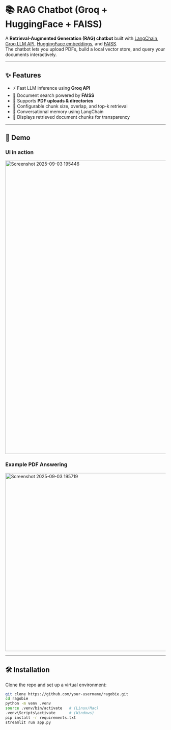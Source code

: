 # 📚 RAG Chatbot (Groq + HuggingFace + FAISS)

A **Retrieval-Augmented Generation (RAG) chatbot** built with [LangChain](https://www.langchain.com/), [Groq LLM API](https://groq.com/), [HuggingFace embeddings](https://huggingface.co/sentence-transformers), and [FAISS](https://github.com/facebookresearch/faiss).  
The chatbot lets you upload PDFs, build a local vector store, and query your documents interactively.

---

## ✨ Features
- ⚡ Fast LLM inference using **Groq API**  
- 🔎 Document search powered by **FAISS**  
- 📑 Supports **PDF uploads & directories**  
- 🧩 Configurable chunk size, overlap, and top-k retrieval  
- 💬 Conversational memory using LangChain  
- 📖 Displays retrieved document chunks for transparency  

---

## 📸 Demo

### UI in action
<img width="1919" height="921" alt="Screenshot 2025-09-03 195446" src="https://github.com/user-attachments/assets/14da754e-a0e6-4b51-ab76-db124fe1d5d7" />

### Example PDF Answering
<img width="538" height="559" alt="Screenshot 2025-09-03 195719" src="https://github.com/user-attachments/assets/17adca8b-252b-40a7-ab07-f2e3a247fa7f" />

---

## 🛠️ Installation

Clone the repo and set up a virtual environment:

```bash
git clone https://github.com/your-username/ragobie.git
cd ragobie
python -m venv .venv
source .venv/bin/activate   # (Linux/Mac)
.venv\Scripts\activate      # (Windows)
pip install -r requirements.txt
streamlit run app.py
